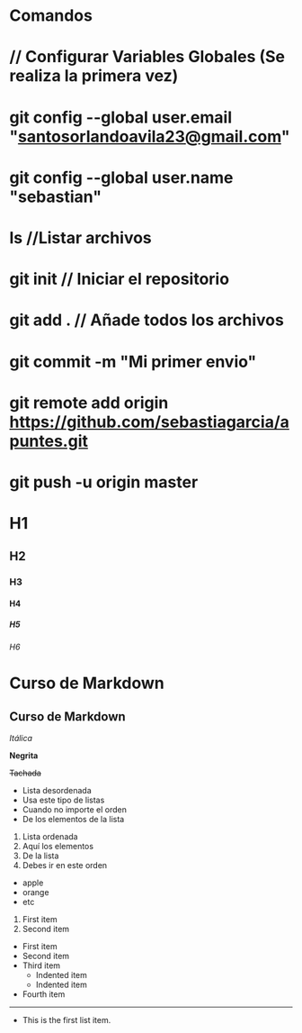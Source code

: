# Comandos
# // Configurar Variables Globales (Se realiza la primera vez)
#  git config --global user.email "santosorlandoavila23@gmail.com"
#  git config --global user.name "sebastian"

# ls //Listar archivos
# git init // Iniciar el repositorio
# git add . // Añade todos los archivos
# git commit -m "Mi primer envio"
# git remote add origin https://github.com/sebastiagarcia/apuntes.git
# git push -u origin master
# H1
## H2
### H3
#### H4
##### H5
###### H6

# Curso de Markdown
## Curso de Markdown

*Itálica*

**Negrita**

~~Tachada~~ 

- Lista desordenada
- Usa este tipo de listas
- Cuando no importe el orden
- De los elementos de la lista

1. Lista ordenada
2. Aquí los elementos
3. De la lista
4. Debes ir en este orden



* apple
* orange
* etc

1. First item
2. Second item

- First item
- Second item
- Third item
    - Indented item
    - Indented item
- Fourth item
---
* This is the first list item.